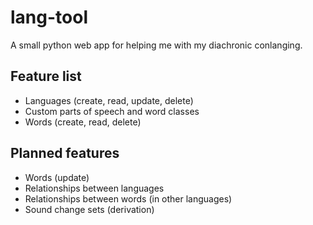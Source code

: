 # lang-tool

A small python web app for helping me with my diachronic conlanging.

## Feature list
* Languages (create, read, update, delete)
* Custom parts of speech and word classes
* Words (create, read, delete)

## Planned features
* Words (update)
* Relationships between languages
* Relationships between words (in other languages)
* Sound change sets (derivation)